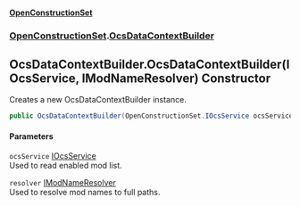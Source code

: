 #### [OpenConstructionSet](index.md 'index')
### [OpenConstructionSet](index.md#OpenConstructionSet 'OpenConstructionSet').[OcsDataContextBuilder](U44ADOjq83qr6ihsRA01VQ.md 'OpenConstructionSet.OcsDataContextBuilder')
## OcsDataContextBuilder.OcsDataContextBuilder(IOcsService, IModNameResolver) Constructor
Creates a new OcsDataContextBuilder instance.  
```csharp
public OcsDataContextBuilder(OpenConstructionSet.IOcsService ocsService, OpenConstructionSet.IO.Discovery.IModNameResolver resolver);
```
#### Parameters
<a name='OpenConstructionSet_OcsDataContextBuilder_OcsDataContextBuilder(OpenConstructionSet_IOcsService_OpenConstructionSet_IO_Discovery_IModNameResolver)_ocsService'></a>
`ocsService` [IOcsService](pMeR1KBG0zWkoR01rh3e5A.md 'OpenConstructionSet.IOcsService')  
Used to read enabled mod list.
  
<a name='OpenConstructionSet_OcsDataContextBuilder_OcsDataContextBuilder(OpenConstructionSet_IOcsService_OpenConstructionSet_IO_Discovery_IModNameResolver)_resolver'></a>
`resolver` [IModNameResolver](ocgulCoOZ5rxutpWQSp2oA.md 'OpenConstructionSet.IO.Discovery.IModNameResolver')  
Used to resolve mod names to full paths.
  
